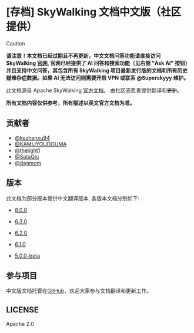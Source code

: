 # [存档] SkyWalking 文档中文版（社区提供）

> [!CAUTION]
> **请注意！本文档已经过期且不再更新，中文文档问答功能请直接访问 SkyWalking [官网](https://skywalking.apache.org/docs/), 官网已经提供了 AI 问答和搜索功能（见右侧 "Ask AI" 按钮）并且支持中文问答，其包含所有 SkyWalking 项目最新发行版的文档和所有历史疑难杂症数据。如果 AI 无法访问则需要开启 VPN 或联系 @Superskyyy 维护。**

此文档源自 Apache SkyWalking [官方文档](https://github.com/apache/skywalking/blob/master/docs/README.md)。
由社区志愿者提供翻译和~~更新~~。

**所有文档内容仅供参考，所有描述以英文官方文档为准。**

## 贡献者

- [@kezhenxu94](https://github.com/kezhenxu94)
- [@KAMIJYOUDOUMA](https://github.com/KAMIJYOUDOUMA)
- [@thelight1](https://github.com/thelight1)
- [@SataQiu](https://github.com/SataQiu)
- [@dagmom](https://github.com/dagmom)

## 版本

此文档为部分版本提供中文翻译版本, 各版本文档分别如下:


- [8.0.0](zh/8.0.0/README.md)

- [6.3.0](zh/6.3.0/README.md)

- [6.2.0](zh/6.2.0/README.md)

- [6.1.0](zh/6.1.0/README.md)

- [5.0.0-beta](zh/5.0.0-beta/README.md)

## 参与项目

中文版文档托管在[GitHub](https://skyapm.github.io/document-cn-translation-of-skywalking/)，欢迎大家参与文档翻译和更新工作。

## LICENSE

Apache 2.0

